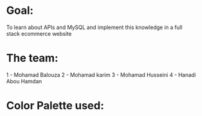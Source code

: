 # Goal:

To learn about APIs and MySQL and implement this knowledge in a full stack ecommerce website

# The team:

1 - Mohamad Balouza
2 - Mohamad karim
3 - Mohamad Husseini
4 - Hanadi Abou Hamdan

# Color Palette used:

